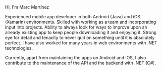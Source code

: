 Hi, I'm Marc Martínez


Experienced mobile app developer in both Android (Java) and iOS (Xamarin) environments. Skilled with working as a team and incorporating input into projects. Ability to always look for ways to improve upon an already existing app to keep people downloading it and enjoying it. Strong eye for detail and tenacity to never quit on something until it is absolutely perfect.
I have also worked for many years in web environments with .NET technologies.

Currently, apart from maintaining the apps on Android and iOS, I also contribute to the maintenance of the API and the backend with .NET (C#).


<!---
marc-martinez-ij/marc-martinez-ij is a ✨ special ✨ repository because its `README.md` (this file) appears on your GitHub profile.
You can click the Preview link to take a look at your changes.
--->
